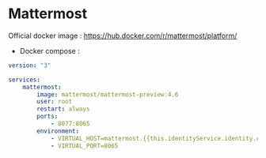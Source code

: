 Mattermost
==============

Official docker image : https://hub.docker.com/r/mattermost/platform/

* Docker compose :

```yml
version: "3"

services:
    mattermost:
        image: mattermost/mattermost-preview:4.6
        user: root
        restart: always
        ports:
            - 8077:8065
        environment:
            - VIRTUAL_HOST=mattermost.{{this.identityService.identity.ciDomain}}
            - VIRTUAL_PORT=8065  
```